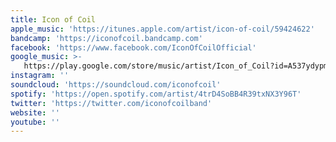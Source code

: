 ```yaml
---
title: Icon of Coil
apple_music: 'https://itunes.apple.com/artist/icon-of-coil/59424622'
bandcamp: 'https://iconofcoil.bandcamp.com'
facebook: 'https://www.facebook.com/IconOfCoilOfficial'
google_music: >-
   https://play.google.com/store/music/artist/Icon_of_Coil?id=A537ydypmw75nas27plel3utpna
instagram: ''
soundcloud: 'https://soundcloud.com/iconofcoil'
spotify: 'https://open.spotify.com/artist/4trD4SoBB4R39txNX3Y96T'
twitter: 'https://twitter.com/iconofcoilband'
website: ''
youtube: ''
---
```

